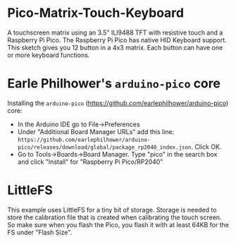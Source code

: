# Pico-Matrix-Touch-Keyboard
A touchscreen matrix using an 3.5" ILI9488 TFT with resistive touch and a Raspberry Pi Pico. The Raspberry Pi Pico has native HID Keyboard support. This sketch gives you 12 button in a 4x3 matrix. Each button can have one or more keyboard functions. 

# Earle Philhower's `arduino-pico` core

Installing the `arduino-pico` (https://github.com/earlephilhower/arduino-pico) core: 

- In the Arduino IDE go to File->Preferences
- Under "Additional Board Manager URLs" add this line:
	`https://github.com/earlephilhower/arduino-pico/releases/download/global/package_rp2040_index.json`. Click OK.
- Go to Tools->Boards->Board Manager. Type "pico" in the search box and click "Install" for "Raspberry Pi Pico/RP2040"

# LittleFS
This example uses LittleFS for a tiny bit of storage. Storage is needed to store the calibration file that is created when calibrating the touch screen. So make sure when you flash the Pico, you flash it with at least 64KB for the FS under "Flash Size".
